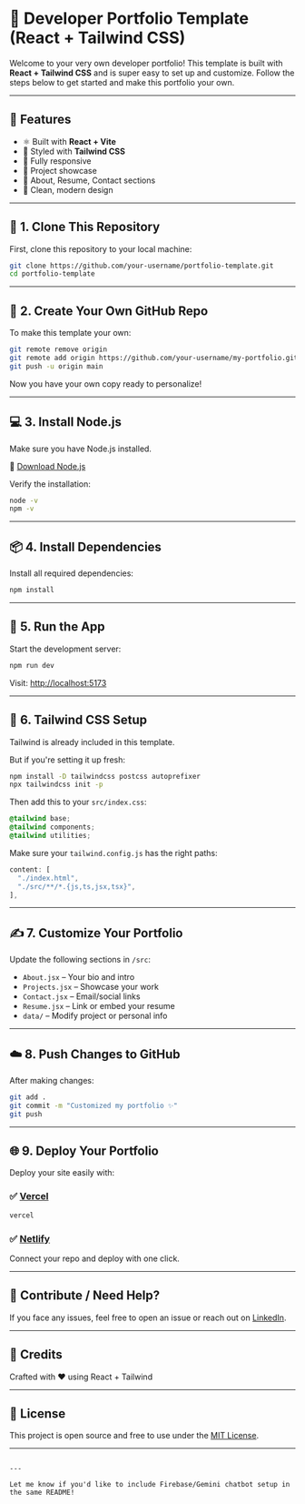 
# 🚀 Developer Portfolio Template (React + Tailwind CSS)

Welcome to your very own developer portfolio! This template is built with **React + Tailwind CSS** and is super easy to set up and customize. Follow the steps below to get started and make this portfolio your own.

---

## 🧩 Features

- ⚛️ Built with **React + Vite**
- 🎨 Styled with **Tailwind CSS**
- 📱 Fully responsive
- 💼 Project showcase
- 📄 About, Resume, Contact sections
- 🌙 Clean, modern design

---

## 🔁 1. Clone This Repository

First, clone this repository to your local machine:

```bash
git clone https://github.com/your-username/portfolio-template.git
cd portfolio-template
````

---

## 📁 2. Create Your Own GitHub Repo

To make this template your own:

```bash
git remote remove origin
git remote add origin https://github.com/your-username/my-portfolio.git
git push -u origin main
```

Now you have your own copy ready to personalize!

---

## 💻 3. Install Node.js

Make sure you have Node.js installed.

🔗 [Download Node.js](https://nodejs.org)

Verify the installation:

```bash
node -v
npm -v
```

---

## 📦 4. Install Dependencies

Install all required dependencies:

```bash
npm install
```

---

## 🚀 5. Run the App

Start the development server:

```bash
npm run dev
```

Visit: [http://localhost:5173](http://localhost:5173)

---

## 🎨 6. Tailwind CSS Setup

Tailwind is already included in this template.

But if you're setting it up fresh:

```bash
npm install -D tailwindcss postcss autoprefixer
npx tailwindcss init -p
```

Then add this to your `src/index.css`:

```css
@tailwind base;
@tailwind components;
@tailwind utilities;
```

Make sure your `tailwind.config.js` has the right paths:

```js
content: [
  "./index.html",
  "./src/**/*.{js,ts,jsx,tsx}",
],
```

---

## ✍️ 7. Customize Your Portfolio

Update the following sections in `/src`:

* `About.jsx` – Your bio and intro
* `Projects.jsx` – Showcase your work
* `Contact.jsx` – Email/social links
* `Resume.jsx` – Link or embed your resume
* `data/` – Modify project or personal info

---

## ☁️ 8. Push Changes to GitHub

After making changes:

```bash
git add .
git commit -m "Customized my portfolio ✨"
git push
```

---

## 🌐 9. Deploy Your Portfolio

Deploy your site easily with:

### ✅ [Vercel](https://vercel.com/)

```bash
vercel
```

### ✅ [Netlify](https://netlify.com/)

Connect your repo and deploy with one click.

---

## 🙌 Contribute / Need Help?

If you face any issues, feel free to open an issue or reach out on [LinkedIn](https://www.linkedin.com/in/shikharsingh0712/).

---

## 🧠 Credits

Crafted with ❤️ using React + Tailwind

---

## 📄 License

This project is open source and free to use under the [MIT License](LICENSE).

---

```

---

Let me know if you'd like to include Firebase/Gemini chatbot setup in the same README!
```
